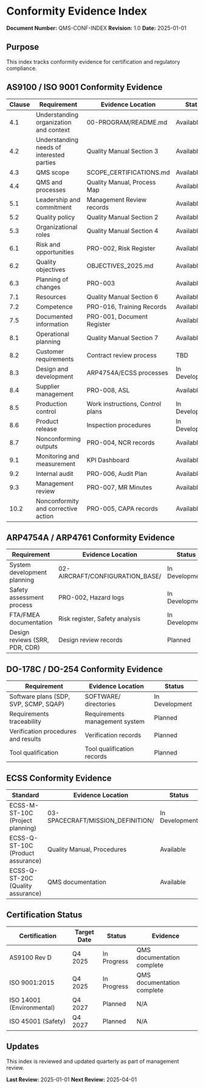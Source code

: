 # Conformity Evidence Index

**Document Number:** QMS-CONF-INDEX
**Revision:** 1.0
**Date:** 2025-01-01

## Purpose

This index tracks conformity evidence for certification and regulatory compliance.

## AS9100 / ISO 9001 Conformity Evidence

| Clause | Requirement | Evidence Location | Status |
|--------|-------------|------------------|--------|
| 4.1 | Understanding organization and context | 00-PROGRAM/README.md | Available |
| 4.2 | Understanding needs of interested parties | Quality Manual Section 3 | Available |
| 4.3 | QMS scope | SCOPE_CERTIFICATIONS.md | Available |
| 4.4 | QMS and processes | Quality Manual, Process Map | Available |
| 5.1 | Leadership and commitment | Management Review records | Available |
| 5.2 | Quality policy | Quality Manual Section 2 | Available |
| 5.3 | Organizational roles | Quality Manual Section 4 | Available |
| 6.1 | Risk and opportunities | PRO-002, Risk Register | Available |
| 6.2 | Quality objectives | OBJECTIVES_2025.md | Available |
| 6.3 | Planning of changes | PRO-003 | Available |
| 7.1 | Resources | Quality Manual Section 6 | Available |
| 7.2 | Competence | PRO-016, Training Records | Available |
| 7.5 | Documented information | PRO-001, Document Register | Available |
| 8.1 | Operational planning | Quality Manual Section 7 | Available |
| 8.2 | Customer requirements | Contract review process | TBD |
| 8.3 | Design and development | ARP4754A/ECSS processes | In Development |
| 8.4 | Supplier management | PRO-008, ASL | Available |
| 8.5 | Production control | Work instructions, Control plans | In Development |
| 8.6 | Product release | Inspection procedures | In Development |
| 8.7 | Nonconforming outputs | PRO-004, NCR records | Available |
| 9.1 | Monitoring and measurement | KPI Dashboard | Available |
| 9.2 | Internal audit | PRO-006, Audit Plan | Available |
| 9.3 | Management review | PRO-007, MR Minutes | Available |
| 10.2 | Nonconformity and corrective action | PRO-005, CAPA records | Available |

## ARP4754A / ARP4761 Conformity Evidence

| Requirement | Evidence Location | Status |
|-------------|------------------|--------|
| System development planning | 02-AIRCRAFT/CONFIGURATION_BASE/ | In Development |
| Safety assessment process | PRO-002, Hazard logs | In Development |
| FTA/FMEA documentation | Risk register, Safety analysis | In Development |
| Design reviews (SRR, PDR, CDR) | Design review records | Planned |

## DO-178C / DO-254 Conformity Evidence

| Requirement | Evidence Location | Status |
|-------------|------------------|--------|
| Software plans (SDP, SVP, SCMP, SQAP) | SOFTWARE/ directories | In Development |
| Requirements traceability | Requirements management system | Planned |
| Verification procedures and results | Verification records | Planned |
| Tool qualification | Tool qualification records | Planned |

## ECSS Conformity Evidence

| Standard | Evidence Location | Status |
|----------|------------------|--------|
| ECSS-M-ST-10C (Project planning) | 03-SPACECRAFT/MISSION_DEFINITION/ | In Development |
| ECSS-Q-ST-10C (Product assurance) | Quality Manual, Procedures | Available |
| ECSS-Q-ST-20C (Quality assurance) | QMS documentation | Available |

## Certification Status

| Certification | Target Date | Status | Evidence |
|---------------|-------------|--------|----------|
| AS9100 Rev D | Q4 2025 | In Progress | QMS documentation complete |
| ISO 9001:2015 | Q4 2025 | In Progress | QMS documentation complete |
| ISO 14001 (Environmental) | Q4 2027 | Planned | N/A |
| ISO 45001 (Safety) | Q4 2027 | Planned | N/A |

## Updates

This index is reviewed and updated quarterly as part of management review.

**Last Review:** 2025-01-01
**Next Review:** 2025-04-01
